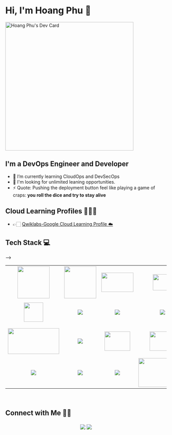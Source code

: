 # Hi, I'm Hoang Phu 👋

<a href="https://app.daily.dev/Hoangphu1607"><img src="https://api.daily.dev/devcards/07f8100e9c7a4f27ba101ada540246fa.png?r=nv1" width="400" alt="Hoang Phu's Dev Card"/></a>

## I'm a DevOps Engineer and Developer

- 🌱 I’m currently learning CloudOps and DevSecOps
- 👐 I'm looking for unlimited leaning opportunities.
- ⚡ Quote: Pushing the deployment button feel like playing a game of craps: **you roll the dice and try to stay alive**

<!-- Here are some ideas to get you started:
- 🔭 I’m currently working on ...
- 🌱 I’m currently learning ...
- 👯 I’m looking to collaborate on ...
- 🤔 I’m looking for help with ...
- 💬 Ask me about ...
- 📫 How to reach me: ...
- 😄 Pronouns: ...
- ⚡ Fun fact: ...
-->

## Cloud Learning Profiles 👨🏻‍💻
- 👉🏻 [Qwiklabs-Google Cloud Learning Profile :cloud:](https://www.cloudskillsboost.google/public_profiles/462bd6dd-0089-4d8b-bba1-cc41d338a03e)


<h2>Tech Stack 💻</h2>
<table width="100">
<tr>
    <td align='center' width="190" height= "100">
        <img src="https://git-scm.com/images/logos/1color-darkbg@2x.png" width="100">
    </td>
    <td align='center' width="190" height= "100">
        <img src="https://www.docker.com/wp-content/uploads/2022/03/vertical-logo-monochromatic.png" width="100">
    </td>
    <td align='center' width="190" height= "100">
        <img src="https://www.datamation.com/wp-content/uploads/2021/01/3-31510_svg-kubernetes-logo-hd-png-download.png" width="100" height= "60">
    </td>
    <td align='center' width="190" height= "100">
        <img src="https://foghornconsulting.com/wp-content/uploads/2022/01/terraform.png" height="50" width="60">
    </td>
    <td align='center' width="190" height= "100">
        <img src="https://upload.wikimedia.org/wikipedia/commons/0/05/Ansible_Logo.png" width="80" height = "60">
    </td>
</tr>
<tr>
    <td align='center' width="190" height= "80">
        <img src="https://d3r49iyjzglexf.cloudfront.net/circleci-logo-stacked-fb-657e221fda1646a7e652c09c9fbfb2b0feb5d710089bb4d8e8c759d37a832694.png" width="60">
    </td>
    <td align='center' width="190" height= "60">
        <img src="https://encrypted-tbn0.gstatic.com/images?q=tbn:ANd9GcRx7gZu_cvdZ1-Mp8wzg04BKEZTgD1WD6Gd4tEha3pzFeV4VLp6w5a4dvUJe5lj-6FKVhs&usqp=CAU">
    </td>
    <td align='center' width="190" height= "60">
        <img src="https://gitlab.com/uploads/-/system/group/avatar/7139401/gitlab-ci-cd-logo_2x.png">
    </td>
    <td align='center' width="190" height= "60">
        <img src="https://secrethub.io/img/github-actions.svg" >
    </td>
   <td align='center' width="190" height= "60">
        <img src="https://res.cloudinary.com/crunchbase-production/image/upload/c_lpad,h_256,w_256,f_auto,q_auto:eco,dpr_1/sxqtzz9unnssdr1wnli8">
    </td>
</tr>
  <td align='center' height= "100">
        <img src="https://cncf-branding.netlify.app/img/projects/argo/icon/color/argo-icon-color.png" width="160" height="80">
   </td>
   <td align='center'>
        <img src="https://t1.daumcdn.net/cfile/tistory/99DDB3495C5301B030">
    </td> 
   <td align='center' height= "100">
        <img src="https://uploads-ssl.webflow.com/617ac623f297e60732fbef11/61b378f117219a85f6bb9ac7_prometheus-2.png"  width="80" height="60">
   </td>
   <td align='center' height= "100">
        <img src="https://upload.wikimedia.org/wikipedia/en/thumb/a/a1/Grafana_logo.svg/1200px-Grafana_logo.svg.png"  width="80" height="60">
   </td>
   <td align='center' height= "100">
        <img src="https://www.drupal.org/files/project-images/Vault_VerticalLogo_FullColor_2.png" width="90" height="80">
   </td>
 </td>
</tr>

<tr>
    </td> -->
    <td align='center'>
        <img src="https://cdn3.iconfinder.com/data/icons/logos-and-brands-adobe/512/267_Python-512.png">
    </td>
    <td align='center'>
        <img src="https://thumbs.dreamstime.com/b/vector-collection-web-development-shield-signs-html-css-javascript-isolated-icons-white-background-38571884.jpg">
    </td>
    <td align='center'>
        <img src="https://encrypted-tbn0.gstatic.com/images?q=tbn:ANd9GcQghvcCI3_buV94HmXOYyJYtwKXDXDZMl55NSGgFZtQ7mUr7pBj78NeL2BJv7c8hGaJ_3A&usqp=CAU" >
    </td>
    <td align='center'>
        <img src="https://encrypted-tbn0.gstatic.com/images?q=tbn:ANd9GcQw0XSMzd0LYa7MCxEBswJcUfY-_U6-lc1I2X-uDqXl-I20GXT3poRvlGj1ehsi1MFNZf0&usqp=CAU" width="150" height="90">
    </td>
    <td align='center'>
        <img src="https://icon-library.com/images/java-icon-images/java-icon-images-0.jpg" >
    </td>
</tr>
    
</table>

<br />


## Connect with Me 🤝🏻 &nbsp;

<h3 align="center">
<a href="https://www.linkedin.com/in/hoang-phu-7a151b165"><img src="https://img.shields.io/badge/-Hoang%20Phu-0077B5?style=flat&logo=Linkedin&logoColor=white"/></a>
<a href="mailto:phuhoang.c2@gmail.com"><img src="https://img.shields.io/badge/-phuhoang.c2@gmail.com-D14836?style=flat&logo=Gmail&logoColor=white"/></a>
